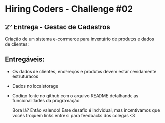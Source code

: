 # Hiring Coders - Challenge #02

## 2° Entrega - Gestão de Cadastros

Criação de um sistema e-commerce para inventário de produtos e dados de clientes:

## Entregáveis:

- Os dados de clientes, endereços e produtos devem estar devidamente estruturados
- Dados no localstorage
- Código fonte no github com o arquivo README detalhando as funcionalidades da programação

  Bora lá? Então valendo! Esse desafio é individual, mas incentivamos que vocês troquem links entre si para feedbacks dos colegas <3
